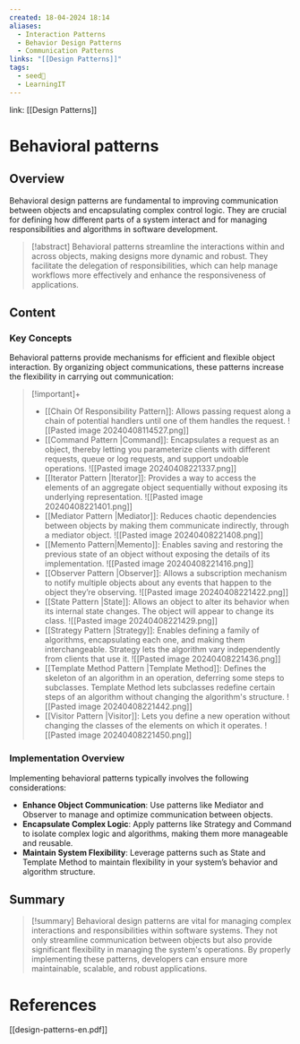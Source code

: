 ```yaml
---
created: 18-04-2024 18:14
aliases:
  - Interaction Patterns
  - Behavior Design Patterns
  - Communication Patterns
links: "[[Design Patterns]]"
tags:
  - seed🌱
  - LearningIT
---
```

link: [[Design Patterns]]

# Behavioral patterns

## Overview

Behavioral design patterns are fundamental to improving communication between objects and encapsulating complex control logic. They are crucial for defining how different parts of a system interact and for managing responsibilities and algorithms in software development.

> [!abstract]
>  Behavioral patterns streamline the interactions within and across objects, making designs more dynamic and robust. They facilitate the delegation of responsibilities, which can help manage workflows more effectively and enhance the responsiveness of applications.

## Content

### Key Concepts

Behavioral patterns provide mechanisms for efficient and flexible object interaction. By organizing object communications, these patterns increase the flexibility in carrying out communication:

> [!important]+
> 
> - [[Chain Of Responsibility Pattern]]: Allows passing request along a chain of potential handlers until one of them handles the request. ![[Pasted image 20240408114527.png]]
> - [[Command Pattern |Command]]: Encapsulates a request as an object, thereby letting you parameterize clients with different requests, queue or log requests, and support undoable operations. ![[Pasted image 20240408221337.png]]
> - [[Iterator Pattern |Iterator]]: Provides a way to access the elements of an aggregate object sequentially without exposing its underlying representation. ![[Pasted image 20240408221401.png]]
> - [[Mediator Pattern |Mediator]]: Reduces chaotic dependencies between objects by making them communicate indirectly, through a mediator object. ![[Pasted image 20240408221408.png]]
> - [[Memento Pattern|Memento]]: Enables saving and restoring the previous state of an object without exposing the details of its implementation. ![[Pasted image 20240408221416.png]]
> - [[Observer Pattern |Observer]]: Allows a subscription mechanism to notify multiple objects about any events that happen to the object they’re observing. ![[Pasted image 20240408221422.png]]
> - [[State Pattern |State]]: Allows an object to alter its behavior when its internal state changes. The object will appear to change its class. ![[Pasted image 20240408221429.png]]
> - [[Strategy Pattern |Strategy]]: Enables defining a family of algorithms, encapsulating each one, and making them interchangeable. Strategy lets the algorithm vary independently from clients that use it. ![[Pasted image 20240408221436.png]]
> - [[Template Method Pattern |Template Method]]: Defines the skeleton of an algorithm in an operation, deferring some steps to subclasses. Template Method lets subclasses redefine certain steps of an algorithm without changing the algorithm's structure. ![[Pasted image 20240408221442.png]]
> - [[Visitor Pattern |Visitor]]: Lets you define a new operation without changing the classes of the elements on which it operates. ![[Pasted image 20240408221450.png]]

### Implementation Overview

Implementing behavioral patterns typically involves the following considerations:

- **Enhance Object Communication**: Use patterns like Mediator and Observer to manage and optimize communication between objects.
- **Encapsulate Complex Logic**: Apply patterns like Strategy and Command to isolate complex logic and algorithms, making them more manageable and reusable.
- **Maintain System Flexibility**: Leverage patterns such as State and Template Method to maintain flexibility in your system’s behavior and algorithm structure.


## Summary

>[!summary]
> Behavioral design patterns are vital for managing complex interactions and responsibilities within software systems. They not only streamline communication between objects but also provide significant flexibility in managing the system's operations. By properly implementing these patterns, developers can ensure more maintainable, scalable, and robust applications.

# References

[[design-patterns-en.pdf]]


